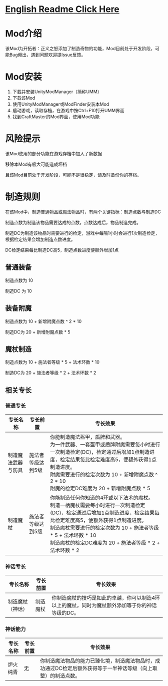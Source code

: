 # [English Readme Click Here](ReadmeEn.md)

# Mod介绍

该Mod为开拓者：正义之怒添加了制造奇物的功能，Mod目前处于开发阶段，可能Bug频出，遇到问题欢迎提Issue反馈。

# Mod安装

1. 下载并安装UnityModManager（简称UMM）
2. 下载该Mod
3. 使用UnityModManager或ModFinder安装本Mod
4. 启动游戏，读取存档，在游戏中按Ctrl+F10打开UMM界面
5. 找到CraftMaster的Mod界面，使用Mod功能

# 风险提示

该Mod使用的部分功能在游戏存档中加入了新数据

移除本Mod有极大可能造成坏档

且该Mod目前处于开发阶段，可能不是很稳定，请及时备份你的存档。

# 制造规则

在该Mod中，制造普通物品或魔法物品时，有两个关键指标：制造点数与制造DC

制造点数为制造该物品需要达成的点数，点数达成后，物品制造完成。

制造DC为制造该物品时需要进行的检定，游戏中每隔1小时会进行1次制造检定，根据检定结果会增加制造点数进度。

DC检定结果每比制造DC高5，制造点数进度便额外增加1点

## 普通装备

制造点数为 10

制造DC 为 10

## 装备附魔

制造点数为 10 + 新增附魔点数 ^ 2 * 10

制造DC为 20 + 新增附魔点数 * 5

## 魔杖制造

制造点数为 10 + 施法者等级 * 5 + 法术环数 * 10

制造DC为 20 + 施法者等级 * 2 + 法术环数 * 2

## 相关专长

### 普通专长

| 专长名称           | 专长前置          | 专长效果                                                                                                                                                                                                                                                                                                     |
| ------------------ | ----------------- | ------------------------------------------------------------------------------------------------------------------------------------------------------------------------------------------------------------------------------------------------------------------------------------------------------------ |
| 制造魔法武器与防具 | 施法者等级达到5级 | 你能制造魔法盔甲，盾牌和武器。<br />为一件武器、一套盔甲或盾牌附魔需要每小时进行一次制造检定(DC)，检定通过后增加1点制造进度，检定结果每比检定难度高5，便额外获得1点制造进度。<br />附魔需要进行的检定次数为 10 + 新增附魔点数 ^ 2 * 10<br />附魔的检定DC难度为 20 + 新增附魔点数 * 5                       |
| 制造魔杖           | 施法者等级达到5级 | 你能制造任何你知道的4环或以下法术的魔杖。<br />制造一柄魔杖需要每小时进行一次制造检定(DC)，检定通过后增加1点制造进度，检定结果每比检定难度高5，便额外获得1点制造进度。<br />制造魔杖需要进行的检定次数为 10 + 施法者等级 * 5 + 法术环数 * 10<br />制造魔杖的检定DC难度为 20 + 施法者等级 * 2 + 法术环数 * 2 |

### 神话专长

| 专长名称         | 专长前置 | 专长效果                                                                                        |
| ---------------- | -------- | ----------------------------------------------------------------------------------------------- |
| 制造魔杖（神话） | 制造魔杖 | 你制造魔杖的技巧是如此的卓越，你可以制造4环以上的魔杖，同时为魔杖额外添加等于你的神话等级的DC。 |

### 神话能力

| 专长名称 | 专长前置 | 专长效果                                                                                                       |
| -------- | -------- | -------------------------------------------------------------------------------------------------------------- |
| 炉火纯青 | 无       | 你制造魔法物品的能力已臻化境，制造魔法物品时，成功通过DC检定后额外获得等于一半神话等级（向上取整）的制造点数。 |
